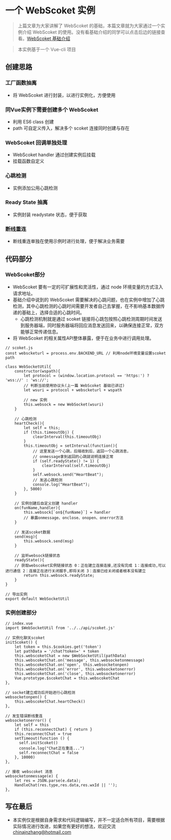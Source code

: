 # 一个 WebScoket 实例

> 上篇文章为大家讲解了 WebScoket 的基础，本篇文章就为大家通过一个实例介绍 WebScoket 的使用。没有看基础介绍的同学可以点击后边的链接查看。[WebScoket 基础介绍](../profiles/webscoket_base.md)

> 本实例基于一个 Vue-cli 项目

## 创建思路
### 工厂函数抽离
* 将 WebScoket 进行封装，以进行实例化，方便使用

### 同Vue实例下需要创建多个 WebScoket 
* 利用 ES6 class 创建
* path 可自定义传入，解决多个 scoket 连接同时创建与存在

### WebScoket 回调单独处理
* WebScoket handler 通过创建实例后挂载
* 挂载函数自定义

### 心跳检测
* 实例添加公用心跳检测

### Ready State 抽离
* 实例封装 readystate 状态，便于获取

### 断线重连
* 断线重连单独在使用示例时进行处理，便于解决业务需要

## 代码部分
### WebScoket部分
* WebScoket 要有一定的可扩展性和灵活性，通过 node 环境变量的方式注入请求地址。
* 基础介绍中说到的 WebScoket 需要解决的心跳问题，也在实例中增加了心跳检测，其中心跳检测的心跳时间需要开发者自己去掌握，在不影响基本数据传递的基础上，选择合适的心跳时间。
	* 心跳检测机制就是通过 scoket 链接将心跳包按照心跳检测周期时间发送到服务器端，同时服务器端将回应消息发送回来，以确保连接正常，双方能够正常传递信息。
* 将 WebScoket 的相关属性API整体暴露，便于在业务中进行调用处理。

```
// scoket.js
const webscketurl = process.env.BACKEND_URL // 利用node环境变量设置scoket path

class WebSocketUtil{
	constructor(wspath){
		let protocol = (window.location.protocol == 'https:') ? 'wss://' : 'ws://';
		// 判断当前使用协议头(上一篇 WebScoket 基础已讲过)
		let wsuri = protocol + webscketurl + wspath

		// new 实例
		this.websock = new WebSocket(wsuri)
	}

	// 心跳检测
	heartCheck(){ 
		let self = this;
		if (this.timeoutObj) {
			clearInterval(this.timeoutObj)
		}
    	this.timeoutObj = setInterval(function(){
      		// 这里发送一个心跳，后端收到后，返回一个心跳消息，
      		// onmessage拿到返回的心跳就说明连接正常
      		if (self.readyState() != 1) {
        		clearInterval(self.timeoutObj)
			}
			self.websock.send("HeartBeat");
			// 发送心跳检测
      		console.log("HeartBeat");
		}, 5000)
  	}

  	// 实例创建后自定义创建 handler
  	on(funName,handler){
		this.websock[`on${funName}`] = handler
		// 暴露onmessage、onclose、onopen、onerror方法
	}
 
	// 发送scoket数据
	send(msg){
		this.websock.send(msg)
	}

	// 监听websock链接状态
	readyState(){
	// 获取webscoket实例链接状态 0：正在建立连接连接,还没有完成 1：连接成功,可以进行通信 2：连接正在进行关闭握手,即将关闭 3：连接已经关闭或者根本没有建立
		return this.websock.readyState;
	}
}

// 导出实例
export default WebSocketUtil
```
 
### 实例创建部分

```
// index.vue
import $WebSocketUtil from '../../api/scoket.js'

// 实例化聊天scoket
initScoket() {
	let token = this.$cookies.get('token')
	let pathData = '/chat?token=' + token
	this.webscoketChat = new $WebSocketUtil(pathData)
	this.webscoketChat.on('message', this.websocketonmessage)
	this.webscoketChat.on('open', this.websocketonpen)
	this.webscoketChat.on('error', this.websocketonerror)
	this.webscoketChat.on('close', this.websocketonerror)
	Vue.prototype.$scoketChat = this.webscoketChat
},

// socket建立成功后开始进行心跳检测
websocketonpen() {
	this.webscoketChat.heartCheck()
},

// 发生错误断线重连
websocketonerror() {
	let self = this
	if (this.reconnectChat) { return }
	this.reconnectChat = true
	setTimeout(function () {
	  self.initScoket()
	  console.log("Chat正在重连...")
	  self.reconnectChat = false
	}, 10000)
},

// 接收 webscoket 消息
websocketonmessage(e) {
	let res = JSON.parse(e.data);
	HandleChat(res.type,res.data,res.wxId || '');
},
```

## 写在最后
* 本实例仅是根据自身需求和代码逻辑编写，并不一定适合所有项目，需要根据实际情况进行改进，如果您有更好的想法，欢迎交流 chinajnzhang@hotmail.com